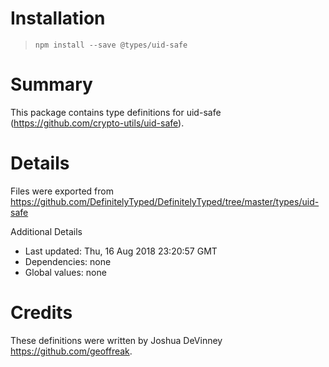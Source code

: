 # Installation
> `npm install --save @types/uid-safe`

# Summary
This package contains type definitions for uid-safe (https://github.com/crypto-utils/uid-safe).

# Details
Files were exported from https://github.com/DefinitelyTyped/DefinitelyTyped/tree/master/types/uid-safe

Additional Details
 * Last updated: Thu, 16 Aug 2018 23:20:57 GMT
 * Dependencies: none
 * Global values: none

# Credits
These definitions were written by Joshua DeVinney <https://github.com/geoffreak>.
